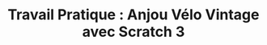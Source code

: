 ---
title: "Travail Pratique : Anjou Vélo Vintage avec Scratch 3"
summary: "Travaux Pratiques : Initiation au langage graphique Scratch 3."
category: 02-bases-python
permalink: "{{ category }}/dm-01.html"
url: "{{ url_prefix }}/{{ permalink }}"
layout: layouts/site.njk
---